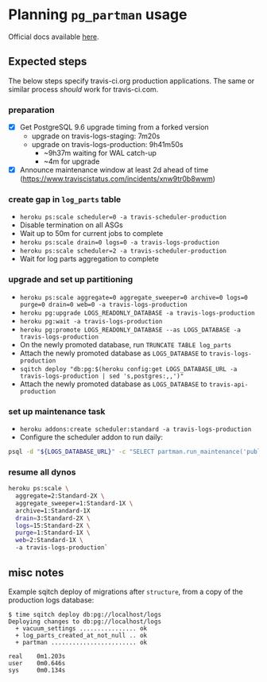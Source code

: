 # Planning `pg_partman` usage

Official docs available
[here](https://github.com/keithf4/pg_partman/tree/master/doc).

## Expected steps

The below steps specify travis-ci.org production applications. The same or
similar process _should_ work for travis-ci.com.

### preparation

- [x] Get PostgreSQL 9.6 upgrade timing from a forked version
  - upgrade on travis-logs-staging: 7m20s
  - upgrade on travis-logs-production: 9h41m50s
    - ~9h37m waiting for WAL catch-up
    - ~4m for upgrade
- [x] Announce maintenance window at least 2d ahead of time (https://www.traviscistatus.com/incidents/xnw9tr0b8wwm)

### create gap in `log_parts` table

- `heroku ps:scale scheduler=0 -a travis-scheduler-production`
- Disable termination on all ASGs
- Wait up to 50m for current jobs to complete
- `heroku ps:scale drain=0 logs=0 -a travis-logs-production`
- `heroku ps:scale scheduler=2 -a travis-scheduler-production`
- Wait for log parts aggregation to complete

### upgrade and set up partitioning

- `heroku ps:scale aggregate=0 aggregate_sweeper=0 archive=0 logs=0 purge=0 drain=0 web=0 -a travis-logs-production`
- `heroku pg:upgrade LOGS_READONLY_DATABASE -a travis-logs-production`
- `heroku pg:wait -a travis-logs-production`
- `heroku pg:promote LOGS_READONLY_DATABASE --as LOGS_DATABASE -a travis-logs-production`
- On the newly promoted database, run `TRUNCATE TABLE log_parts`
- Attach the newly promoted database as `LOGS_DATABASE` to `travis-logs-production`
- `sqitch deploy "db:pg:$(heroku config:get LOGS_DATABASE_URL -a travis-logs-production | sed 's,postgres:,,')"`
- Attach the newly promoted database as `LOGS_DATABASE` to `travis-api-production`

### set up maintenance task

- `heroku addons:create scheduler:standard -a travis-logs-production`
- Configure the scheduler addon to run daily:

``` bash
psql -d "${LOGS_DATABASE_URL}" -c "SELECT partman.run_maintenance('public.log_parts');"
```

### resume all dynos

``` bash
heroku ps:scale \
  aggregate=2:Standard-2X \
  aggregate_sweeper=1:Standard-1X \
  archive=1:Standard-1X
  drain=3:Standard-2X \
  logs=15:Standard-2X \
  purge=1:Standard-1X \
  web=2:Standard-1X \
  -a travis-logs-production`
```

## misc notes

Example sqitch deploy of migrations after `structure`, from a copy of the
production logs database:

```
$ time sqitch deploy db:pg://localhost/logs
Deploying changes to db:pg://localhost/logs
  + vacuum_settings ................ ok
  + log_parts_created_at_not_null .. ok
  + partman ........................ ok

real    0m1.203s
user    0m0.646s
sys     0m0.134s
```
